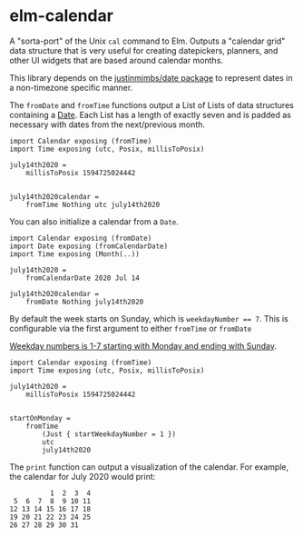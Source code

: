 # elm-calendar

A "sorta-port" of the Unix `cal` command to Elm. Outputs a "calendar grid" data structure that is very useful for
creating datepickers, planners, and other UI widgets that are based around calendar months.

This library depends on the [justinmimbs/date package](https://github.com/justinmimbs/date) to represent
dates in a non-timezone specific manner.

The `fromDate` and `fromTime` functions output a List of Lists of
data structures containing a [Date](https://package.elm-lang.org/packages/justinmimbs/date/latest/Date#Date).
Each List has a length of exactly seven and is padded as necessary with dates from the next/previous month.

```
import Calendar exposing (fromTime)
import Time exposing (utc, Posix, millisToPosix)

july14th2020 =
    millisToPosix 1594725024442


july14th2020calendar =
    fromTime Nothing utc july14th2020
```

You can also initialize a calendar from a `Date`.

```
import Calendar exposing (fromDate)
import Date exposing (fromCalendarDate)
import Time exposing (Month(..))

july14th2020 =
    fromCalendarDate 2020 Jul 14

july14th2020calendar =
    fromDate Nothing july14th2020
```

By default the week starts on Sunday, which is `weekdayNumber == 7`. This is configurable
via the first argument to either `fromTime` or `fromDate`

[Weekday numbers is 1-7 starting with Monday and ending with Sunday](https://package.elm-lang.org/packages/justinmimbs/date/latest/Date#weekdayNumber).

```
import Calendar exposing (fromTime)
import Time exposing (utc, Posix, millisToPosix)

july14th2020 =
    millisToPosix 1594725024442


startOnMonday =
    fromTime
        (Just { startWeekdayNumber = 1 })
        utc
        july14th2020
```


The `print` function can output a visualization of the calendar. For example, the calendar for July 2020
would print:
```
          1  2  3  4
 5  6  7  8  9 10 11
12 13 14 15 16 17 18
19 20 21 22 23 24 25
26 27 28 29 30 31   
```
